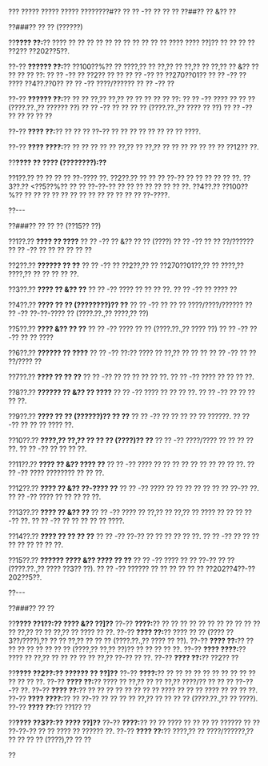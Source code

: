 ??? ????? ????? ????? ????????#?? ?? ?? -?? ?? ?? ??
??##?? ?? &?? ??

??###?? ?? ?? (??????)

??**???? ??:**?? ???? ?? ?? ?? ?? ?? ?? ?? ?? ?? ?? ?? ???? ???? ??]?? ?? ?? ?? ?? ??2?? ??202??5??.

??-?? **?????? ??:**?? ??100??%?? ?? ????,?? ?? ??,?? ?? ??,?? ?? ??,?? ?? &?? ?? ?? ?? ?? ??:
?? ?? -?? ?? ??2?? ?? ??
?? ?? -?? ?? ??270??01??
?? ?? -?? ?? ???? ??4??.??0??
?? ?? -?? ????/??????
?? ?? -?? ??

??-?? **?????? ??:**?? ?? ?? ??,?? ??,?? ?? ?? ?? ?? ?? ??:
?? ?? -?? ???? ?? ?? ?? (????.??.,?? ?????? ??)
?? ?? -?? ?? ?? ?? ?? (????.??.,?? ???? ?? ??)
?? ?? -?? ?? ?? ?? ?? ??

??-?? **???? ??:**?? ?? ?? ?? ??-?? ?? ?? ?? ?? ?? ?? ?? ?? ????.

??-?? **???? ????:**?? ?? ?? ?? ?? ?? ??,?? ?? ??,?? ?? ?? ?? ?? ?? ?? ?? ??12?? ??.

??**???? ?? ???? (????????):??**

??1??.?? ?? ?? ?? ?? ??-???? ??.
??2??.?? ?? ?? ?? ??-?? ?? ?? ?? ?? ?? ??.
??3??.?? <??5??%?? ?? ?? ??-??-?? ?? ?? ?? ?? ?? ?? ?? ??.
??4??.?? ??100??%?? ?? ?? ?? ?? ?? ?? ?? ?? ?? ?? ?? ?? ?? ??-????.

??---

??###?? ?? ?? ?? (??15?? ??)

??1??.?? **???? ?? ????**
??  ?? -?? ?? &?? ?? ?? (????)
??  ?? -?? ?? ?? ??/??????
??  ?? -?? ?? ?? ?? ?? ?? ??

??2??.?? **?????? ?? ??**
??  ?? -?? ?? ??2??,?? ?? ??270??01??,?? ?? ????,?? ????,?? ?? ?? ?? ?? ??.

??3??.?? **???? ?? &?? ??**
??  ?? -?? ???? ?? ?? ?? ??.
??  ?? -?? ?? ???? ??

??4??.?? **???? ?? ?? (????????)?? ??**
??  ?? -?? ?? ?? ?? ????/????/??????
??  ?? -?? ??-??-???? ?? (????.??.,?? ????,?? ??)

??5??.?? **???? &?? ?? ??**
??  ?? -?? ???? ?? ?? (????.??.,?? ???? ??)
??  ?? -?? ??-?? ?? ?? ????

??6??.?? **?????? ?? ????**
??  ?? -?? ??:?? ???? ?? ??,?? ?? ?? ??
??  ?? -?? ?? ?? ??/???? ??

??7??.?? **???? ?? ?? ??**
??  ?? -?? ?? ?? ?? ?? ?? ??.
??  ?? -?? ???? ?? ?? ?? ??.

??8??.?? **?????? ?? &?? ?? ????**
??  ?? -?? ???? ?? ?? ?? ??.
??  ?? -?? ?? ?? ?? ?? ??.

??9??.?? **???? ?? ?? (??????)?? ?? ??**
??  ?? -?? ?? ?? ?? ?? ?? ??????.
??  ?? -?? ?? ?? ?? ???? ??.

??10??.?? **????,?? ??,?? ?? ?? ?? (????)?? ??**
??   ?? -?? ????/???? ?? ?? ?? ?? ??.
??   ?? -?? ?? ?? ?? ??.

??11??.?? **???? ?? &?? ???? ??**
??   ?? -?? ???? ?? ?? ?? ?? ?? ?? ?? ?? ?? ??.
??   ?? -?? ???? ???????? ?? ?? ??.

??12??.?? **???? ?? &?? ??-???? ??**
??   ?? -?? ???? ?? ?? ?? ?? ?? ?? ?? ??-?? ??.
??   ?? -?? ???? ?? ?? ?? ?? ??.

??13??.?? **???? ?? &?? ??**
??   ?? -?? ???? ?? ??,?? ?? ??,?? ?? ???? ?? ?? ?? ??-?? ??.
??   ?? -?? ?? ?? ?? ?? ?? ????.

??14??.?? **???? ?? ?? ?? ??**
??   ?? -?? ??-?? ?? ?? ?? ?? ?? ??.
??   ?? -?? ?? ?? ?? ?? ?? ?? ?? ?? ??.

??15??.?? **?????? ???? &?? ???? ?? ??**
??   ?? -?? ???? ?? ?? ??-?? ?? ?? (????.??.,?? ???? ??3?? ??).
??   ?? -?? ?????? ?? ?? ?? ?? ?? ?? ??202??4??-??202??5??.

??---

??###?? ?? ??

??**???? ??1??:?? ???? &?? ??]??**
??-?? **????:**?? ?? ?? ?? ?? ?? ?? ?? ?? ?? ?? ?? ?? ??,?? ?? ?? ??,?? ?? ???? ?? ??.
??-?? **???? ??:**?? ???? ?? ?? (???? ??3??/????),?? ?? ?? ??,?? ?? ?? ?? (????.??.,?? ???? ?? ??).
??-?? **???? ??:**?? ?? ?? ?? ?? ?? ?? ?? ?? (????,?? ??,?? ??)?? ?? ?? ?? ?? ??.
??-?? **???? ????:**?? ???? ?? ??,?? ?? ?? ?? ?? ?? ??,?? ??-?? ?? ??.
??-?? **???? ??:**?? ??2?? ??

??**???? ??2??:?? ?????? ?? ??]??**
??-?? **????:**?? ?? ?? ?? ?? ?? ?? ?? ?? ?? ?? ?? ?? ?? ??.
??-?? **???? ??:**?? ???? ?? ??,?? ?? ?? ??,?? ????/?? ?? ?? ?? ??-??-?? ??.
??-?? **???? ??:**?? ?? ?? ?? ?? ?? ?? ?? ?? ???? ?? ?? ?? ???? ?? ?? ?? ??.
??-?? **???? ????:**?? ?? ??-?? ?? ?? ?? ?? ??,?? ?? ?? ?? ?? (????.??.,?? ?? ????).
??-?? **???? ??:**?? ??1?? ??

??**???? ??3??:?? ???? ??]??**
??-?? **????:**?? ?? ?? ???? ?? ?? ?? ?? ?????? ?? ?? ??-??-?? ?? ?? ???? ?? ?????? ??.
??-?? **???? ??:**?? ????,?? ?? ????/??????,?? ?? ?? ?? ?? (????),?? ?? ??

??
